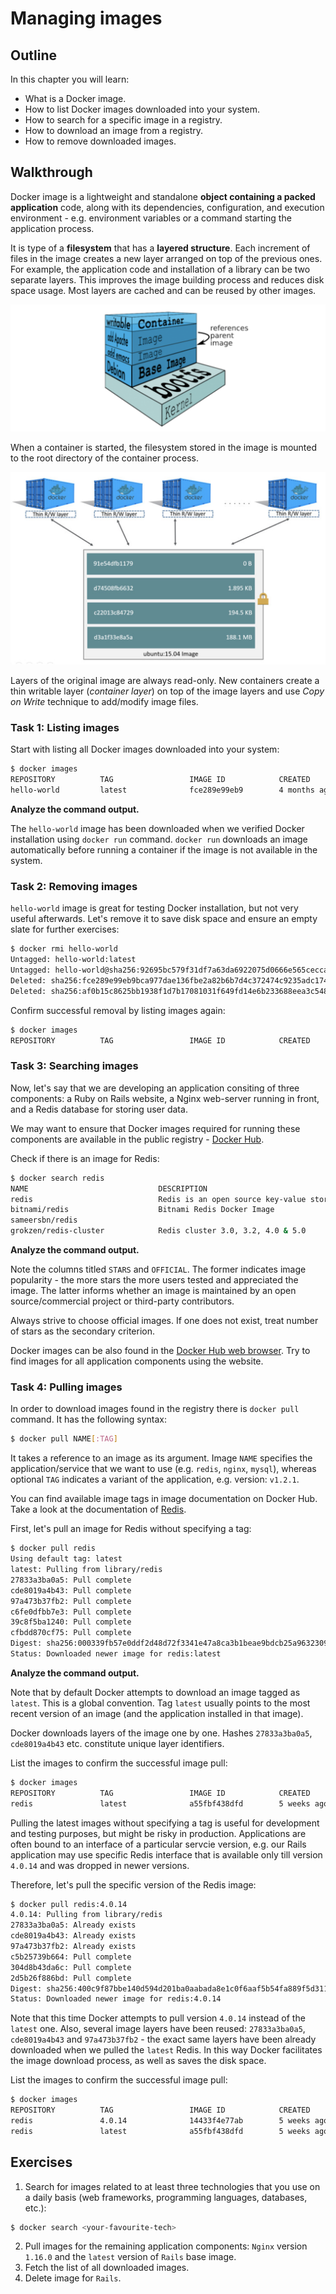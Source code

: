 
# Managing images

## Outline

In this chapter you will learn:

* What is a Docker image.
* How to list Docker images downloaded into your system.
* How to search for a specific image in a registry.
* How to download an image from a registry.
* How to remove downloaded images.

## Walkthrough

Docker image is a lightweight and standalone **object containing a packed application** code, along with its dependencies, configuration, and execution environment - e.g. environment variables or a command starting the application process.

It is type of a **filesystem** that has a **layered structure**. Each increment of files in the image creates a new layer arranged on top of the previous ones. For example, the application code and installation of a library can be two separate layers. This improves the image building process and reduces disk space usage. Most layers are cached and can be reused by other images.

![](/assets/image-layers.png)

When a container is started, the filesystem stored in the image is mounted to the root directory of the container process.

![](/assets/image-multi-containers.png)

Layers of the original image are always read-only. New containers create a thin writable layer (*container layer*) on top of the image layers and use *Copy on Write* technique to add/modify image files.

### Task 1: Listing images

Start with listing all Docker images downloaded into your system:

```bash
$ docker images
REPOSITORY          TAG                 IMAGE ID            CREATED             SIZE
hello-world         latest              fce289e99eb9        4 months ago        1.84kB
```

**Analyze the command output.**

The `hello-world` image has been downloaded when we verified Docker installation using `docker run` command. `docker run` downloads an image automatically before running a container if the image is not available in the system.

### Task 2: Removing images

`hello-world` image is great for testing Docker installation, but not very useful afterwards. Let's remove it to save disk space and ensure an empty slate for further exercises:

```bash
$ docker rmi hello-world
Untagged: hello-world:latest
Untagged: hello-world@sha256:92695bc579f31df7a63da6922075d0666e565ceccad16b59c3374d2cf4e8e50e
Deleted: sha256:fce289e99eb9bca977dae136fbe2a82b6b7d4c372474c9235adc1741675f587e
Deleted: sha256:af0b15c8625bb1938f1d7b17081031f649fd14e6b233688eea3c5483994a66a3
```

Confirm successful removal by listing images again:

```bash
$ docker images
REPOSITORY          TAG                 IMAGE ID            CREATED             SIZE
```

### Task 3: Searching images

Now, let's say that we are developing an application consiting of three components: a Ruby on Rails website, a Nginx web-server running in front, and a Redis database for storing user data.

We may want to ensure that Docker images required for running these components are available in the public registry - [Docker Hub](https://hub.docker.com/).

Check if there is an image for Redis:

```bash
$ docker search redis
NAME                             DESCRIPTION                                     STARS               OFFICIAL            AUTOMATED
redis                            Redis is an open source key-value store that…   6839                [OK]
bitnami/redis                    Bitnami Redis Docker Image                      112                                     [OK]
sameersbn/redis                                                                  76                                      [OK]
grokzen/redis-cluster            Redis cluster 3.0, 3.2, 4.0 & 5.0               45
```

**Analyze the command output.**

Note the columns titled `STARS` and `OFFICIAL`. The former indicates image popularity - the more stars the more users tested and appreciated the image. The latter informs whether an image is maintained by an open source/commercial project or third-party contributors.

Always strive to choose official images. If one does not exist, treat number of stars as the secondary criterion.

Docker images can be also found in the [Docker Hub web browser](https://hub.docker.com/). Try to find images for all application components using the website.

### Task 4: Pulling images

In order to download images found in the registry there is `docker pull` command. It has the following syntax:

```bash
$ docker pull NAME[:TAG]
```

It takes a reference to an image as its argument. Image `NAME` specifies the application/service that we want to use (e.g. `redis`, `nginx`, `mysql`), whereas optional `TAG` indicates a variant of the application, e.g. version: `v1.2.1`.

You can find available image tags in image documentation on Docker Hub. Take a look at the documentation of [Redis](https://hub.docker.com/_/redis).

First, let's pull an image for Redis without specifying a tag:

```bash
$ docker pull redis
Using default tag: latest
latest: Pulling from library/redis
27833a3ba0a5: Pull complete
cde8019a4b43: Pull complete
97a473b37fb2: Pull complete
c6fe0dfbb7e3: Pull complete
39c8f5ba1240: Pull complete
cfbdd870cf75: Pull complete
Digest: sha256:000339fb57e0ddf2d48d72f3341e47a8ca3b1beae9bdcb25a96323095b72a79b
Status: Downloaded newer image for redis:latest
```

**Analyze the command output.**

Note that by default Docker attempts to download an image tagged as `latest`. This is a global convention. Tag `latest` usually points to the most recent version of an image (and the application installed in that image).

Docker downloads layers of the image one by one. Hashes `27833a3ba0a5`, `cde8019a4b43` etc. constitute unique layer identifiers.

List the images to confirm the successful image pull:

```bash
$ docker images
REPOSITORY          TAG                 IMAGE ID            CREATED             SIZE
redis               latest              a55fbf438dfd        5 weeks ago         95MB
```

Pulling the latest images without specifying a tag is useful for development and testing purposes, but might be risky in production. Applications are often bound to an interface of a particular servcie version, e.g. our Rails application may use specific Redis interface that is available only till version `4.0.14` and was dropped in newer versions.

Therefore, let's pull the specific version of the Redis image:

```bash
$ docker pull redis:4.0.14
4.0.14: Pulling from library/redis
27833a3ba0a5: Already exists
cde8019a4b43: Already exists
97a473b37fb2: Already exists
c5b25739b664: Pull complete
304d8b43da6c: Pull complete
2d5b26f886bd: Pull complete
Digest: sha256:400c9f87bbe140d594d201ba0aabada8e1c0f6aaf5b54fa889f5d311377b2546
Status: Downloaded newer image for redis:4.0.14
```

Note that this time Docker attempts to pull version `4.0.14` instead of the `latest` one. Also, several image layers have been reused: `27833a3ba0a5`, `cde8019a4b43` and `97a473b37fb2` - the exact same layers have been already downloaded when we pulled the `latest` Redis. In this way Docker facilitates the image download process, as well as saves the disk space.

List the images to confirm the successful image pull:

```bash
$ docker images
REPOSITORY          TAG                 IMAGE ID            CREATED             SIZE
redis               4.0.14              14433f4e77ab        5 weeks ago         83.4MB
redis               latest              a55fbf438dfd        5 weeks ago         95MB
```

## Exercises

1. Search for images related to at least three technologies that you use on a daily basis (web frameworks, programming languages, databases, etc.):

  ```bash
  $ docker search <your-favourite-tech>
  ```

2. Pull images for the remaining application components: `Nginx` version `1.16.0` and the `latest` version of `Rails` base image.
4. Fetch the list of all downloaded images.
5. Delete image for `Rails`.
